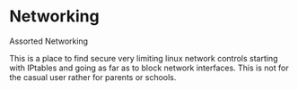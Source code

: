 # Networking
Assorted Networking 

This is a place to find secure very limiting linux network controls starting with IPtables and going as far as to block
network interfaces. This is not for the casual user rather for parents or schools.
